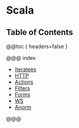# Scala

## Table of Contents

@@toc { headers=false }

@@@ index

- [Iteratees](iteratees.md)
- [HTTP](http.md)
- [Actions](actions.md)
- [Filters](filters.md)
- [Forms](forms.md)
- [WS](ws.md)
- [Anorm](anorm.md)

@@@
